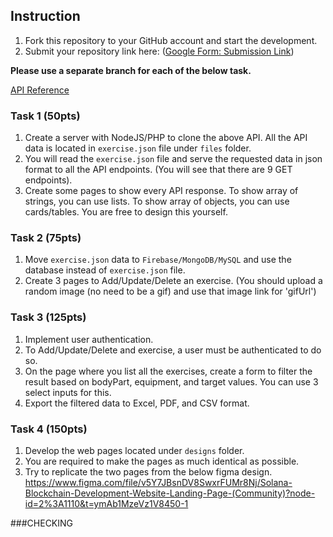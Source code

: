 ## Instruction

1. Fork this repository to your GitHub account and start the development.
2. Submit your repository link here:
   ([Google Form: Submission Link](https://forms.gle/w6N39GNHndENuvYH8))

**Please use a separate branch for each of the below task.**

[API Reference](https://rapidapi.com/justin-WFnsXH_t6/api/exercisedb/)

### Task 1 (50pts)

1. Create a server with NodeJS/PHP to clone the above API. All the API data is located in `exercise.json` file under `files` folder.
2. You will read the `exercise.json` file and serve the requested data in json format to all the API endpoints. (You will see that there are 9 GET endpoints).
3. Create some pages to show every API response. To show array of strings, you can use lists. To show array of objects, you can use cards/tables. You are free to design this yourself.

### Task 2 (75pts)

1. Move `exercise.json` data to `Firebase/MongoDB/MySQL` and use the database instead of `exercise.json` file.
2. Create 3 pages to Add/Update/Delete an exercise. (You should upload a random image (no need to be a gif) and use that image link for 'gifUrl')

### Task 3 (125pts)

1. Implement user authentication.
2. To Add/Update/Delete and exercise, a user must be authenticated to do so.
3. On the page where you list all the exercises, create a form to filter the result based on bodyPart, equipment, and target values. You can use 3 select inputs for this.
4. Export the filtered data to Excel, PDF, and CSV format.

### Task 4 (150pts)

1. Develop the web pages located under `designs` folder.
2. You are required to make the pages as much identical as possible.
3. Try to replicate the two pages from the below figma design.
   https://www.figma.com/file/v5Y7JBsnDV8SwxrFUMr8Nj/Solana-Blockchain-Development-Website-Landing-Page-(Community)?node-id=2%3A1110&t=ymAb1MzeVz1V8450-1

###CHECKING
